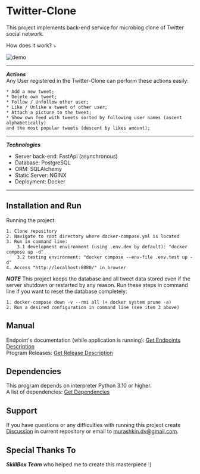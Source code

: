 # Twitter-Clone

This project implements back-end service for microblog clone of Twitter social
network.

How does it work? ⤵

![demo](https://github.com/user-attachments/assets/9babf78a-ddd5-4194-9dbb-45afbe1e2fdb)


***

<!-- Actions and Technologies -->
***Actions***<br>
Any User registered in the Twitter-Clone can perform these actions easily:

    * Add a new tweet;
    * Delete own tweet;
    * Follow / Unfollow other user;
    * Like / Unlike a tweet of other user;
    * Attach a picture to the tweet;
    * Show own feed with tweets sorted by following user names (ascent alphabetically)
    and the most popular tweets (descent by likes amount);

***
***Technologies***

- Server back-end: FastApi (asynchronous)
- Database: PostgreSQL
- ORM: SQLAlchemy
- Static Server: NGINX
- Deployment: Docker

***


<!-- Installation and Run-->

## Installation and Run

Running the project:

    1. Clone repository 
    2. Navigate to root directory where docker-compose.yml is located
    3. Run in command line:
        3.1 development environment (using .env.dev by default): "docker compose up -d"
        3.2 testing environment: "docker compose --env-file .env.test up -d"
    4. Access "http://localhost:8080/" in browser

***NOTE*** This project keeps the database and all tweet data stored even if
the server
shutdown or restarted by any reason.
Run these steps in command line if you want to reset the database completely:

    1. docker-compose down -v --rmi all (+ docker system prune -a)
    2. Run a desired configuration in command line (see item 3 above)

<!-- User Manual -->

## Manual

Endpoint's documentation (while application is running): [Get Endpoints Description](http://localhost:8080/docs) <br>
Program Releases: [Get Release Description](./TBD)

<!-- Dependencies -->

## Dependencies

This program depends on interpreter Python 3.10 or higher.<br>
A list of dependencies: [Get Dependencies](./project/server/requirements.txt)

<!-- Support -->

## Support

If you have questions or any difficulties with running this project create
[Discussion](https://github.com/) in current repository or email
to <murashkin.dv@gmail.com>.

## Special Thanks To

***SkillBox Team*** who helped me to create this masterpiece :)
